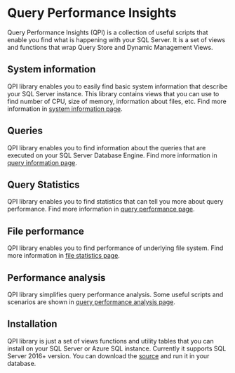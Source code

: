 # Query Performance Insights

Query Performance Insights (QPI) is a collection of useful scripts that enable you find what is happening with your SQL Server. It is a set of views and functions that wrap Query Store and Dynamic Management Views.

## System information

QPI library enables you to easily find basic system information that describe your SQL Server instance. This library contains views that you can use to find number of CPU, size of memory, information about files, etc. Find more information in [system information page](doc/SystemInfo.md).

## Queries

QPI library enables you to find information about the queries that are executed on your SQL Server Database Engine. Find more information in [query information page](doc/QueryInfo.md).

## Query Statistics

QPI library enables you to find statistics that can tell you more about query performance. Find more information in [query performance page](doc/QueryStatistics.md).

## File performance

QPI library enables you to find performance of underlying file system. Find more information in [file statistics page](doc/FileStatistics.md).

## Performance analysis

QPI library simplifies query performance analysis. Some useful scripts and scenarios are shown in  [query performance analysis page](doc/QueryPerformanceAnalisys.md).

## Installation
QPI library is just a set of views functions and utility tables that you can install on your SQL Server or Azure SQL instance. Currently it supports SQL Server 2016+ version.
You can download the [source](src/qpi.sql) and run it in your database.
